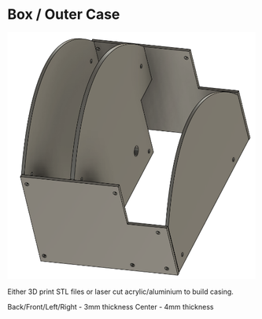 # Box / Outer Case

![CAD Example](cad.png)

Either 3D print STL files or laser cut acrylic/aluminium to build casing.

Back/Front/Left/Right 	- 3mm thickness
Center 			- 4mm thickness